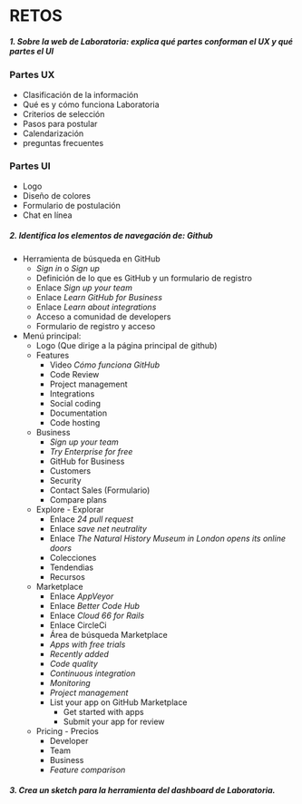 # **RETOS**

##### 1. Sobre la web de *Laboratoria*: explica qué partes conforman el UX y qué partes el UI

### Partes UX
* Clasificación de la información
* Qué es y cómo funciona Laboratoria
* Criterios de selección
* Pasos para postular
* Calendarización
* preguntas frecuentes

### Partes UI
* Logo
* Diseño de colores
* Formulario de postulación
* Chat en línea


##### 2. Identifica los elementos de navegación de: *Github*

* Herramienta de búsqueda en GitHub
  * _Sign in_ o _Sign up_
  * Definición de lo que es GitHub y un formulario de registro
  * Enlace _Sign up your team_
  * Enlace _Learn GitHub for Business_
  * Enlace _Learn about integrations_
  * Acceso a comunidad de developers
  * Formulario de registro y acceso
* Menú principal:
  * Logo (Que dirige a la página principal de github)
  * Features
    * Video _Cómo funciona GitHub_
    * Code Review
    * Project management
    * Integrations
    * Social coding
    * Documentation
    * Code hosting
  * Business
    * _Sign up your team_
    * _Try Enterprise for free_
    * GitHub for Business
    * Customers
    * Security
    * Contact Sales (Formulario)
    * Compare plans
  * Explore - Explorar
    * Enlace _24 pull request_
    * Enlace _save net neutrality_
    * Enlace _The Natural History Museum in London opens its online doors_
    * Colecciones
    * Tendendias
    * Recursos
  * Marketplace
    * Enlace _AppVeyor_
    * Enlace _Better Code Hub_
    * Enlace _Cloud 66 for Rails_
    * Enlace CircleCi
    * Área de búsqueda Marketplace
    * _Apps with free trials_
    * _Recently added_
    * _Code quality_
    * _Continuous integration_
    * _Monitoring_
    * _Project management_
    * List your app on GitHub Marketplace
      * Get started with apps
      * Submit your app for review
  * Pricing - Precios
    * Developer
    * Team
    * Business
    * _Feature comparison_

##### 3. Crea un *sketch* para la herramienta del dashboard de Laboratoria.

